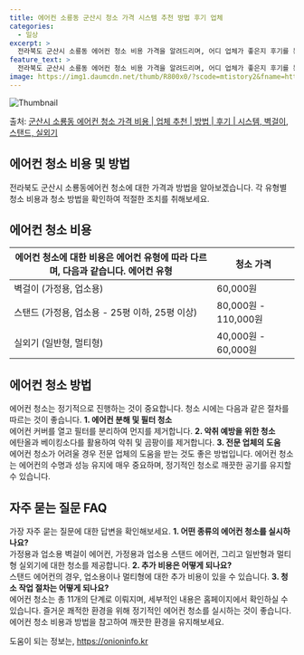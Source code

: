 ```yaml
---
title: 에어컨 소룡동 군산시 청소 가격 시스템 추천 방법 후기 업체
categories:
  - 일상
excerpt: >
  전라북도 군산시 소룡동 에어컨 청소 비용 가격을 알려드리며, 어디 업체가 좋은지 후기를 통해 알아보겠습니다. 현재 글에서는 시스템, 벽걸이, 스탠드, 실외기 각각에 대해 청소 비용이 나와 있으니 참고하시면 되겠습니다. 에어컨 분해 청소 방법 보기 👈 클릭셀프 에어컨 청소 방법 보기👈 클릭군산시 소룡동 에어컨 청소 비용시스템에어컨 방식클리닝방식금액1way 방식에어컨 완전분해80,000원1way 방식에어컨 필터세척35,000원2way 방식에어컨 완전분해90,000원2way 방식에어컨 필터세척35,000원4way 방식에어컨 완전분해120,000원4way 방식에어컨 필터세척35,000원원형방식에어컨 완전분해140,000원원형방식에어컨 필터세척35,000원에어컨 청소 견적 샘플 보기 👈 클릭에어컨 냄새의 원인에어..
feature_text: >
  전라북도 군산시 소룡동 에어컨 청소 비용 가격을 알려드리며, 어디 업체가 좋은지 후기를 통해 알아보겠습니다. 현재 글에서는 시스템, 벽걸이, 스탠드, 실외기 각각에 대해 청소 비용이 나와 있으니 참고하시면 되겠습니다. 에어컨 분해 청소 방법 보기 👈 클릭셀프 에어컨 청소 방법 보기👈 클릭군산시 소룡동 에어컨 청소 비용시스템에어컨 방식클리닝방식금액1way 방식에어컨 완전분해80,000원1way 방식에어컨 필터세척35,000원2way 방식에어컨 완전분해90,000원2way 방식에어컨 필터세척35,000원4way 방식에어컨 완전분해120,000원4way 방식에어컨 필터세척35,000원원형방식에어컨 완전분해140,000원원형방식에어컨 필터세척35,000원에어컨 청소 견적 샘플 보기 👈 클릭에어컨 냄새의 원인에어..
image: https://img1.daumcdn.net/thumb/R800x0/?scode=mtistory2&fname=https%3A%2F%2Fblog.kakaocdn.net%2Fdn%2FKruB0%2FbtsHwqQUiLs%2FPZ227TnACKvh1Ldjgm6HIK%2Fimg.webp
---
```


![Thumbnail](https://img1.daumcdn.net/thumb/R800x0/?scode=mtistory2&fname=https%3A%2F%2Fblog.kakaocdn.net%2Fdn%2FKruB0%2FbtsHwqQUiLs%2FPZ227TnACKvh1Ldjgm6HIK%2Fimg.webp)

<p>출처: <a href="https://onioninfo.kr/entry/%EA%B5%B0%EC%82%B0%EC%8B%9C-%EC%86%8C%EB%A3%A1%EB%8F%99-%EC%97%90%EC%96%B4%EC%BB%A8-%EC%B2%AD%EC%86%8C-%EA%B0%80%EA%B2%A9-%EB%B9%84%EC%9A%A9-%EC%97%85%EC%B2%B4-%EC%B6%94%EC%B2%9C-%EB%B0%A9%EB%B2%95-%ED%9B%84%EA%B8%B0-%EC%8B%9C%EC%8A%A4%ED%85%9C-%EB%B2%BD%EA%B1%B8%EC%9D%B4-%EC%8A%A4%ED%83%A0%EB%93%9C-%EC%8B%A4%EC%99%B8%EA%B8%B0" rel="dofollow">군산시 소룡동 에어컨 청소 가격 비용 | 업체 추천 | 방법 | 후기 | 시스템, 벽걸이, 스탠드, 실외기</a> </p>

## 에어컨 청소 비용 및 방법

전라북도 군산시 소룡동에어컨 청소에 대한 가격과 방법을 알아보겠습니다. 각 유형별 청소 비용과 청소 방법을 확인하여 적절한 조치를
취해보세요.

## 에어컨 청소 비용

에어컨 청소에 대한 비용은 에어컨 유형에 따라 다르며, 다음과 같습니다.  에어컨 유형 | 청소 가격  
---|---  
벽걸이 (가정용, 업소용) | 60,000원  
스탠드 (가정용, 업소용 - 25평 이하, 25평 이상) | 80,000원 - 110,000원  
실외기 (일반형, 멀티형) | 40,000원 - 60,000원  
  
## 에어컨 청소 방법

에어컨 청소는 정기적으로 진행하는 것이 중요합니다. 청소 시에는 다음과 같은 절차를 따르는 것이 좋습니다. **1\. 에어컨 분해 및 필터
청소**  
에어컨 커버를 열고 필터를 분리하여 먼지를 제거합니다. **2\. 악취 예방을 위한 청소**  
에탄올과 베이킹소다를 활용하여 악취 및 곰팡이를 제거합니다. **3\. 전문 업체의 도움**  
에어컨 청소가 어려울 경우 전문 업체의 도움을 받는 것도 좋은 방법입니다. 에어컨 청소는 에어컨의 수명과 성능 유지에 매우 중요하며,
정기적인 청소로 깨끗한 공기를 유지할 수 있습니다.

## 자주 묻는 질문 FAQ

가장 자주 묻는 질문에 대한 답변을 확인해보세요. **1\. 어떤 종류의 에어컨 청소를 실시하나요?**  
가정용과 업소용 벽걸이 에어컨, 가정용과 업소용 스탠드 에어컨, 그리고 일반형과 멀티형 실외기에 대한 청소를 제공합니다. **2\. 추가
비용은 어떻게 되나요?**  
스탠드 에어컨의 경우, 업소용이나 멀티형에 대한 추가 비용이 있을 수 있습니다. **3\. 청소 작업 절차는 어떻게 되나요?**  
에어컨 청소는 총 11개의 단계로 이뤄지며, 세부적인 내용은 홈페이지에서 확인하실 수 있습니다. 즐거운 쾌적한 환경을 위해 정기적인 에어컨
청소를 실시하는 것이 좋습니다. 에어컨 청소 비용과 방법을 참고하여 깨끗한 환경을 유지해보세요.

 

도움이 되는 정보는, <a href="https://onioninfo.kr" rel="dofollow">https://onioninfo.kr</a>


